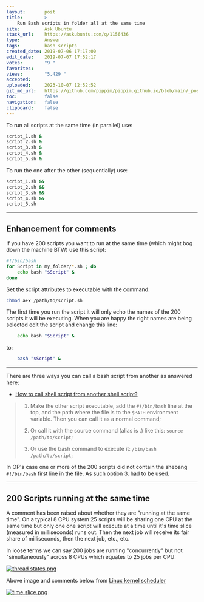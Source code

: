 ```yaml
---
layout:       post
title:        >
    Run Bash scripts in folder all at the same time
site:         Ask Ubuntu
stack_url:    https://askubuntu.com/q/1156436
type:         Answer
tags:         bash scripts
created_date: 2019-07-06 17:17:00
edit_date:    2019-07-07 17:52:17
votes:        "9 "
favorites:    
views:        "5,429 "
accepted:     
uploaded:     2023-10-07 12:52:52
git_md_url:   https://github.com/pippim/pippim.github.io/blob/main/_posts/2019/2019-07-06-Run-Bash-scripts-in-folder-all-at-the-same-time.md
toc:          false
navigation:   false
clipboard:    false
---
```




To run all scripts at the same time (in parallel) use:

``` bash
script_1.sh &
script_2.sh &
script_3.sh &
script_4.sh &
script_5.sh &
```

To run the one after the other (sequentially) use:

``` bash
script_1.sh &&
script_2.sh &&
script_3.sh &&
script_4.sh &&
script_5.sh
```


----------

## Enhancement for comments

If you have 200 scripts you want to run at the same time (which might bog down the machine BTW) use this script:

``` bash
#!/bin/bash
for Script in my_folder/*.sh ; do
    echo bash "$Script" &
done
```

Set the script attributes to executable with the command:

``` bash
chmod a+x /path/to/script.sh
```

The first time you run the script it will only echo the names of the 200 scripts it will be executing. When you are happy the right names are being selected edit the script and change this line:

``` bash
    echo bash "$Script" &
```
to:

``` bash
    bash "$Script" &
```


----------

There are three ways you can call a bash script from another as answered here:

- [How to call shell script from another shell script?][1]

> 1.    Make the other script executable, add the `#!/bin/bash` line at the top, and the path where the file is to the `$PATH` environment  
> variable. Then you can call it as a normal command;  
>   
> 2.    Or call it with the source command (alias is .) like this: `source /path/to/script`;  
>   
> 3.    Or use the bash command to execute it: `/bin/bash /path/to/script`;  

In OP's case one or more of the 200 scripts did not contain the shebang `#!/bin/bash` first line in the file. As such option 3. had to be used.


----------

## 200 Scripts running at the same time

A comment has been raised about whether they are "running at the same time". On a typical 8 CPU system 25 scripts will be sharing one CPU at the same time but only one one script will execute at a time until it's time slice (measured in milliseconds) runs out. Then the next job will receive its fair share of milliseconds, then the next job, etc., etc. 

In loose terms we can say 200 jobs are running "concurrently" but not "simultaneously" across 8 CPUs which equates to 25 jobs per CPU:

[![thread states.png][2]][2]

Above image and comments below from [Linux kernel scheduler][3]

[![time slice.png][4]][4]


  [1]: https://stackoverflow.com/questions/8352851/how-to-call-shell-script-from-another-shell-script
  [2]: https://i.stack.imgur.com/O6wUu.png
  [3]: https://helix979.github.io/jkoo/post/os-scheduler/
  [4]: https://i.stack.imgur.com/BKbj0.png
